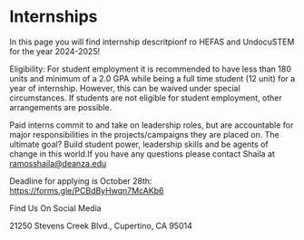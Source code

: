# Internships

In this page you will find internship descritpionf ro HEFAS and UndocuSTEM for the
                              year 2024-2025!

Eligibility: For student employment it is recommended to have less than 180 units and minimum
                                 of a 2.0 GPA while being a full time student (12 unit) for a year of internship. However,
                                 this can be waived under special circumstances. If students are not eligible for student
                                 employment, other arrangements are possible.

Paid interns commit to and take on leadership roles, but are accountable for major
                              responsibilities in the projects/campaigns they are placed on. The ultimate goal?
                              Build student power, leadership skills and be agents of change in this world.If you have any questions please contact Shaila at ramosshaila@deanza.edu

Deadline for applying is October 28th: https://forms.gle/PCBdByHwqn7McAKb6

Find Us On Social Media

21250 Stevens Creek Blvd., Cupertino, CA 95014
